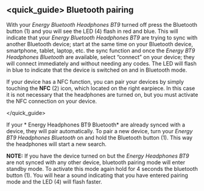 ## <quick_guide> Bluetooth pairing



With your *Energy Bluetooth Headphones BT9* turned off press the Bluetooth button (1) and you will see the LED (4) flash in red and blue. This will indicate that your *Energy Bluetooth Headphones BT9* are trying to sync with another Bluetooth device; start at the same time on your Bluetooth device, smartphone, tablet, laptop, etc. the sync function and once the *Energy BT9 Headphones Bluetooth* are available, select “connect” on your device; they will connect immediately and without needing any codes. The LED will flash in blue to indicate that the device is switched on and in Bluetooth mode.


If your device has a NFC function, you can pair your devices by simply touching the **NFC** (2) icon, which located on the right earpiece. In this case it is not necessary that the headphones are turned on, but you must activate the NFC connection on your device.

</quick_guide>

If your * Energy Headphones BT9 Bluetooth* are already synced with a device, they will pair automatically. To pair a new device, turn your *Energy BT9 Headphones Bluetooth* on and hold the Bluetooth button (1). This way the headphones will start a new search.



**NOTE:** If you have the device turned on but the *Energy Headphones BT9* are not synced with any other device, bluetooth pairing mode will enter standby mode. To activate this mode again hold for 4 seconds the bluetooth button (1). You will hear a sound indicating that you have entered pairing mode and the LED (4) will flash faster.
